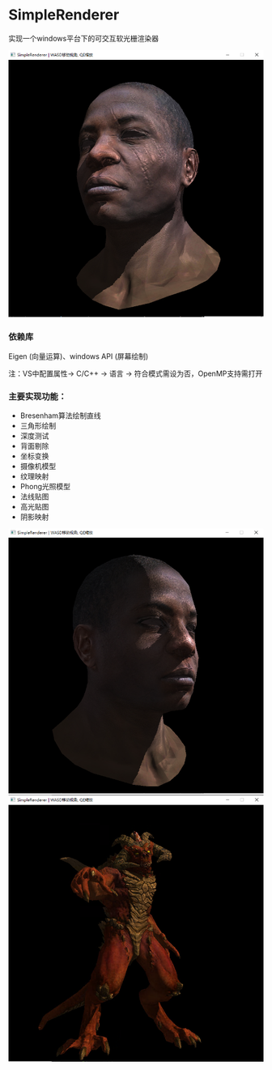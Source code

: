 # SimpleRenderer

实现一个windows平台下的可交互软光栅渲染器



<img src="images/african_head1.png" alt="african_head" style="zoom:80%;" />



### 依赖库

Eigen (向量运算)、windows API (屏幕绘制)

注：VS中配置属性-> C/C++ -> 语言 -> 符合模式需设为否，OpenMP支持需打开

### 主要实现功能：

* Bresenham算法绘制直线
* 三角形绘制
* 深度测试
* 背面剔除
* 坐标变换
* 摄像机模型
* 纹理映射
* Phong光照模型
* 法线贴图
* 高光贴图
* 阴影映射



<img src="images/african_head2.png" alt="african_head" style="zoom:80%;" />



<img src="images/diablo3_pose.png" alt="diablo3_pose" style="zoom:80%;" />
